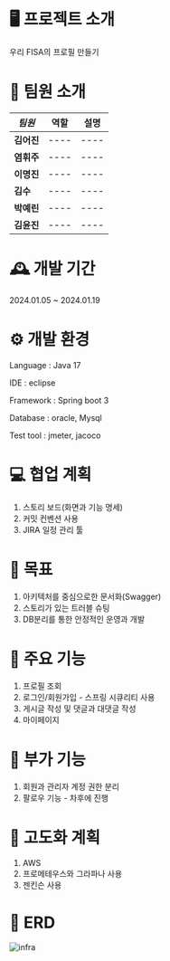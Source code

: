 # 🖥️ 프로젝트 소개

우리 FISA의 프로필 만들기


# 👤 팀원 소개

|***팀원***|역할|설명|
|----------|----|----|
|**김어진**|----|----|
|**염휘주**|----|----|
|**이명진**|----|----|
|**김수**|----|----|
|**박예린**|----|----|
|**김윤진**|----|----|


# 🕰️ 개발 기간

2024.01.05 ~ 2024.01.19


# ⚙️ 개발 환경

Language : Java 17

IDE : eclipse

Framework : Spring boot 3

Database : oracle, Mysql

Test tool : jmeter, jacoco


# 💻 협업 계획

1. 스토리 보드(화면과 기능 명세)
2. 커밋 컨벤션 사용
3. JIRA 일정 관리 툴


# 📌 목표

1. 아키텍처를 중심으로한 문서화(Swagger)
2. 스토리가 있는 트러블 슈팅
3. DB분리를 통한 안정적인 운영과 개발


# 📌 주요 기능

1. 프로필 조회
2. 로그인/회원가입 - 스프링 시큐리티 사용
3. 게시글 작성 및 댓글과 대댓글 작성
4. 마이페이지

   
# 📌 부가 기능

1. 회원과 관리자 계정 권한 분리
2. 팔로우 기능 - 차후에 진행

# 📌 고도화 계획

1. AWS
2. 프로메테우스와 그라파나 사용
3. 젠킨슨 사용


# 📌 ERD
![infra](https://github.com/MJLee39/fisa_infraStudy/assets/115640392/8893c63c-dd57-4e94-8835-a90e72948e55)
